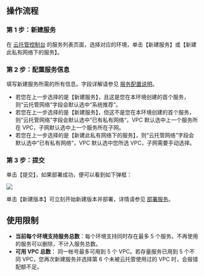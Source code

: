 ## 操作流程

### 第 1 步：新建服务

在 [云托管控制台](https://console.cloud.tencent.com/tcb/service) 的服务列表页面，选择对应的环境，单击【新建服务】或【新建此私有网络下的服务】。

### 第 2 步：配置服务信息

填写新建服务所需的所有信息。字段详解请参见 [服务配置说明](https://cloud.tencent.com/document/product/1243/49261)。

- 若您在上一步选择的是【新建服务】，且这是您在本环境创建的首个服务，则“云托管网络”字段会默认选中“系统推荐”。
- 若您在上一步选择的是【新建服务】，但这不是您在本环境创建的首个服务，则“云托管网络”字段会默认选中“已有私有网络“，VPC 默认选中上一个服务所在 VPC，子网默认选中上一个服务所在子网。
- 若您在上一步选择的是【新建此私有网络下的服务】，则“云托管网络”字段会默认选中“已有私有网络“，VPC 默认选中您所选 VPC，子网需要手动选择。

### 第 3 步：提交

单击【提交】，如果部署成功，便可以看到如下弹框：

![](https://main.qcloudimg.com/raw/49ee89fd54955cce5cdd008f5ccaa914.png)

单击【新建版本】可立刻开始新建版本并部署，详情请参见 [部署服务](https://cloud.tencent.com/document/product/1243/46127)。

## 使用限制

- **当前每个环境支持服务总数**：每个环境支持同时存在最多 5 个服务。不再使用的服务可以删除，不计入服务总数。
- **可用 VPC 总数**： 同一帐号最多可用到 5 个 VPC。若存量服务已用到 5 个不同 VPC，您再次新建服务并选择第 6 个未被云托管使用过的 VPC 时，会报错配额不足。
